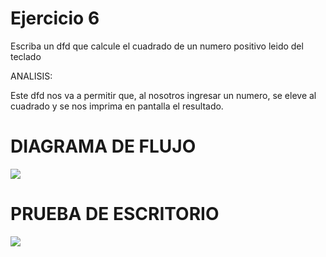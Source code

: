 # Ejercicio 6
Escriba un dfd que calcule el cuadrado de un numero positivo leido del teclado

ANALISIS:

Este dfd nos va a permitir que, al nosotros ingresar un numero, se eleve al cuadrado y se nos imprima en pantalla el resultado.

# DIAGRAMA DE FLUJO
![](file:///C:/Users/Sanch/OneDrive/Desktop/ICI%201°B/PORTAFOLIO%20FUNDAMENTOS/en%20fotito/cuadrado_numero%20EJ%206.png)

# PRUEBA DE ESCRITORIO
![](file:///C:/Users/Sanch/OneDrive/Desktop/ICI%201°B/PORTAFOLIO%20FUNDAMENTOS/PRUEBAS%20PNG/Prueba%20de%20escritorio%206.png)